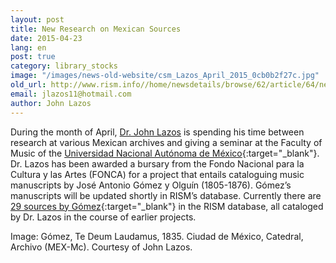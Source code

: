 ```yaml
---
layout: post
title: New Research on Mexican Sources
date: 2015-04-23
lang: en
post: true
category: library_stocks
image: "/images/news-old-website/csm_Lazos_April_2015_0cb0b2f27c.jpg"
old_url: http://www.rism.info//home/newsdetails/browse/62/article/64/new-research-on-mexican-sources.html
email: jlazos11@hotmail.com
author: John Lazos
---
```


During the month of April, [Dr. John Lazos](/workgroups/mexico-dr-john-g-lazos.html) is spending his time between research at various Mexican archives and giving a seminar at the Faculty of Music of the [Universidad Nacional Autónoma de México](http://www.fam.unam.mx/){:target="_blank"}. Dr. Lazos has been awarded a bursary from the Fondo Nacional para la Cultura y las Artes (FONCA) for a project that entails cataloguing music manuscripts by José Antonio Gómez y Olguín (1805-1876). Gómez’s manuscripts will be updated shortly in RISM’s database. Currently there are [29 sources by Gómez](https://opac.rism.info/search?View=rism&author=gomez+y+olguin){:target="_blank"} in the RISM database, all cataloged by Dr. Lazos in the course of earlier projects.

Image: Gómez, Te Deum Laudamus, 1835. Ciudad de México, Catedral, Archivo (MEX-Mc). Courtesy of John Lazos.


